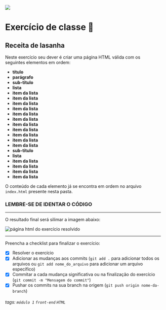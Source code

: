 ![](https://i.imgur.com/xG74tOh.png)

# Exercício de classe 🏫

## Receita de lasanha

Neste exercício seu dever é criar uma página HTML válida com os seguintes elementos em ordem:

- **título**
- **parágrafo**
- **sub-título**
- **lista**
- **item da lista**
- **item da lista**
- **item da lista**
- **item da lista**
- **item da lista**
- **item da lista**
- **item da lista**
- **item da lista**
- **item da lista**
- **item da lista**
- **item da lista**
- **sub-título**
- **lista**
- **item da lista**
- **item da lista**
- **item da lista**
- **item da lista**

O conteúdo de cada elemento já se encontra em ordem no arquivo `index.html` presente nesta pasta.

### LEMBRE-SE DE IDENTAR O CÓDIGO 

---

O resultado final será silimar a imagem abaixo:

![página html do exercício resolvido](https://i.imgur.com/YOICRAa.png)

---

Preencha a checklist para finalizar o exercício:

- [X] Resolver o exercício
- [X] Adicionar as mudanças aos commits (`git add .` para adicionar todos os arquivos ou `git add nome_do_arquivo` para adicionar um arquivo específico)
- [X] Commitar a cada mudança significativa ou na finalização do exercício (`git commit -m "Mensagem do commit"`)
- [X] Pushar os commits na sua branch na origem (`git push origin nome-da-branch`)

###### tags: `módulo 1` `front-end` `HTML`
